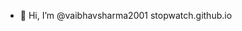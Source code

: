 - 👋 Hi, I’m @vaibhavsharma2001
stopwatch.github.io
<!---
vaibhavsharma2001/vaibhavsharma2001 is a ✨ special ✨ repository because its `README.md` (this file) appears on your GitHub profile.
You can click the Preview link to take a look at your changes.
--->
